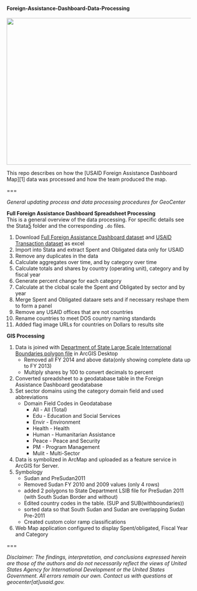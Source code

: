 #### Foreign-Assistance-Dashboard-Data-Processing
<p align="left">
  <img src="https://cloud.githubusercontent.com/assets/5873344/6418718/5fdf6054-be85-11e4-9dfd-cc43b8137e7c.PNG" width="800px" height="400px"/> 
</p>
This repo describes on how the [USAID Foreign Assistance Dashboard Map][1] data was processed and how the team produced the map.

===  

*General updating process and data processing procedures for GeoCenter*

**Full Foreign Assistance Dashboard Spreadsheet Processing**  
This is a general overview of the data processing. For specific details see the Stata[5] folder and the corresponding ```.do``` files.  
  
1. Download [Full Foreign Assistance Dashboard dataset][2] and [USAID Transaction dataset][3] as excel
2. Import into Stata and extract Spent and Obligated data only for USAID 
3. Remove any duplicates in the data  
4. Calculate aggregates over time, and by category over time 
5. Calculate totals and shares by country (operating unit), category and by fiscal year
5. Generate percent change for each category
6. Calculate at the clobal scale the Spent and Obligated by sector and by year
7. Merge Spent and Obligated dataare sets and if necessary reshape them to form a panel
8. Remove any USAID offices that are not countries
9. Rename countries to meet DOS country naming standards
10. Added flag image URLs for countries on Dollars to results site  

**GIS Processing**  

1. Data is joined with [Department of State Large Scale International Boundaries polygon file][4] in ArcGIS Desktop          
    + Removed all FY 2014 and above data(only showing complete data up to FY 2013)   
    + Multiply shares by 100 to convert decimals to percent    
2. Converted spreadsheet to a geodatabase table in the Foreign Assistance Dashboard geodatabase    
3. Set sector domains using the category domain field and used abbreviations   
    + Domain Field Codes in Geodatabase  
        - All - All (Total)  
        - Edu - Education and Social Services  
        - Envir - Environment  
        - Health - Health
        - Human - Humanitarian Assistance  
        - Peace - Peace and Security  
        - PM - Program Management     
        - Mulit - Multi-Sector  
4. Data is symbolized in ArcMap and uploaded as a feature service in ArcGIS for Server.   
5. Symbology  
    + Sudan and PreSudan2011  
    + Removed Sudan FY 2010 and 2009 values (only 4 rows)  
    + added 2 polygons to State Department LSIB file  for PreSudan 2011 (with South Sudan Border and without)  
    + Edited country codes in the table. (SUP and SUB(withboundaries))   
    + sorted data so that South Sudan and Sudan are overlapping Sudan Pre-2011  
    + Created custom color ramp classifications  
6. Web Map application configured to display Spent/obligated, Fiscal Year and Category    

===

*Disclaimer: The findings, interpretation, and conclusions expressed herein are those of the authors and do not necessarily reflect the views of United States Agency for International Development or the United States Government. All errors remain our own. Contact us with questions at geocenter[at]usaid.gov.*  


[1]: http://geocenterdev.org/ForeignAssistance/index.html
[2]: http://www.foreignassistance.gov/web/Documents/Full_ForeignAssistanceData.zip
[3]: http://www.foreignassistance.gov/web/Documents/Full_ForeignAssistanceData_Transaction.zip  
[4]: https://hiu.state.gov/data/data.aspx
[5]: https://github.com/mnajarro/Foreign-Assistance-Dashboard-Data-Processing/tree/master/Stata


